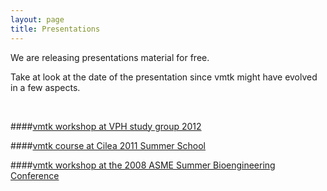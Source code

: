 ```yaml
---
layout: page
title: Presentations
---
```


We are releasing presentations material for free.

Take at look at the date of the presentation since vmtk might have evolved in a few aspects.

</br>

####<a href="{{ site.baseurl }}/slides/vmtkVphNoe2012/index.html" target="_blank">vmtk workshop at VPH study group 2012</a>

####<a href="{{ site.baseurl }}/slides/vmtkCilea2011/index.html" target="_blank">vmtk course at Cilea 2011 Summer School</a>

####<a href="{{ site.baseurl }}/slides/vmtkSBC2008/index.html" target="_blank">vmtk workshop at the 2008 ASME Summer Bioengineering Conference</a>


